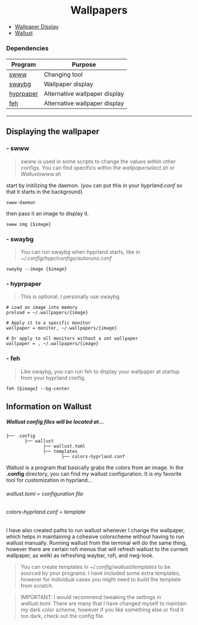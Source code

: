 <h1 align=center>
Wallpapers
</h1>

- [Wallpaper Display](#Displaying-the-wallpaper)
- [Wallust](#Information-on-Wallust)

### Dependencies

<h4 align=center>

| Program                                                            | Purpose                         |
|--------------------------------------------------------------------|---------------------------------|
| [swww](#swww)                                                      | Changing tool                   |
| [swaybg](#swaybg)                                                  | Wallpaper display               |
| [hyprpaper](#hyprpaper)                                            | Alternative wallpaper display   |
| [feh](#feh)                                                        | Alternative wallpaper display   |

</h4>


---


## Displaying the wallpaper

### - swww

> swww is used in some scripts to change the values within other configs. You can find specifics within the *wallpaperselect.sh* or *Wallustswww.sh*

start by initilizing the daemon. (you can put this in your *hyprland.conf* so that it starts in the background)
```
swww-daemon
```
then pass it an image to display it.
```
swww img {$image}
```

### - swaybg

> You can run swaybg when hyprland starts, like in *~/.config/hypr/configs/autoruns.conf*

```
swaybg --image {$image}
```

### - hyprpaper

> This is optional. I personally use swaybg.

```
# Load an image into memory
preload = ~/.wallpapers/{image}

# Apply it to a specific monitor
wallpaper = monitor, ~/.wallpapers/{image}

# Or apply to all monitors without a set wallpaper
wallpaper = , ~/.wallpapers/{image}
```

### - feh

> Like swaybg, you can run feh to display your wallpaper at startup from your hyprland config.

```
feh {$image} --bg-center
```

## Information on Wallust

##### Wallust config files will be located at...
```
├── .config
       ├── wallust
              ├── wallust.toml
              ├── templates
                     ├── colors-hyprland.conf
```

Wallust is a program that basically grabs the colors from an image. In the **.config** directory, you can find my wallust configuration. It is my favorite tool for customization in hyprland... 

###### wallust.toml = configuration file
###### colors-hyprland.conf = template

<p>
  I have also created paths to run wallust whenever I change the wallpaper, which helps in maintaining a cohesive colorscheme without having to run wallust manually. Running wallust from the terminal will do the same thing, however there are certain rofi menus that will refresh wallust to the current wallpaper, as welkl as refreshing waybar, rofi, and nwg-look.
</p>

> You can create templates in *~/.config/wallust/templates* to be sourced by your programs. I have included some extra templates, however for individual cases you might need to build the template from scratch.

> IMPORTANT:  I would recommend tweaking the settings in *wallust.toml*. There are many that I have changed myself to maintain my dark color scheme, however if you like something else or find it too dark, check out the config file.

